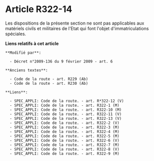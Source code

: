 # Article R322-14

Les dispositions de la présente section ne sont pas applicables aux matériels civils et militaires de l'Etat qui font l'objet
d'immatriculations spéciales.

**Liens relatifs à cet article**

	**Modifié par**:

	  - Décret n°2009-136 du 9 février 2009 - art. 6

	**Anciens textes**:

	  - Code de la route - art. R229 (Ab)
	  - Code de la route - art. R230 (Ab)

	**Liens**:

	  - SPEC_APPLI: Code de la route. - art. R*322-12 (V)
	  - SPEC_APPLI: Code de la route. - art. R322-1 (M)
	  - SPEC_APPLI: Code de la route. - art. R322-10 (M)
	  - SPEC_APPLI: Code de la route. - art. R322-11 (V)
	  - SPEC_APPLI: Code de la route. - art. R322-13 (V)
	  - SPEC_APPLI: Code de la route. - art. R322-2 (V)
	  - SPEC_APPLI: Code de la route. - art. R322-3 (M)
	  - SPEC_APPLI: Code de la route. - art. R322-4 (M)
	  - SPEC_APPLI: Code de la route. - art. R322-5 (M)
	  - SPEC_APPLI: Code de la route. - art. R322-6 (V)
	  - SPEC_APPLI: Code de la route. - art. R322-7 (M)
	  - SPEC_APPLI: Code de la route. - art. R322-8 (V)
	  - SPEC_APPLI: Code de la route. - art. R322-9 (M)
